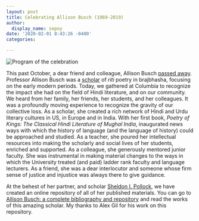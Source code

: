 ```yaml
---
layout: post
title: Celebrating Allison Busch (1969-2019)
author:
  display_name: sepoy
date: '2020-02-01 8:43:26 -0400'
categories:

---
```


![Program of the celebration]({{site.baseurl}}/img/uploads/2020/Busch2020.jpeg)

This past October, a dear friend and colleague, Allison Busch [passed away](https://mesaas.columbia.edu/to-friends-and-colleagues-of-professor-allison-busch/). Professor Allison Busch was a [scholar](https://thewire.in/culture/allison-busch-tribute-brajbhasha) of *riti* poetry in brajbhasha, focusing on the early modern periods. Today, we gathered at Columbia to recognize the impact she had on the field of Hindi literature, and on our community. We heard from her family, her friends, her students, and her colleagues. It was a profoundly moving experience to recognize the gravity of our collective loss. As a scholar, she created a rich network of Hindi and Urdu literary cultures in US, in Europe and in India. With her first book, *Poetry of Kings: The Classical Hindi Literature of Mughal India,* inaugurated news ways with which the history of language (and the language of history) could be approached and studied. As a teacher, she poured her intellectual resources into making the scholarly and social lives of her students, enriched and supported. As a colleague, she generously mentored junior faculty. She was instrumental in making material changes to the ways in which the University treated (and paid) ladder rank faculty and language lecturers. As a friend, she was a dear interlocutor and someone whose firm sense of justice and injustice was always there to give guidance.

At the behest of her partner, and scholar [Sheldon I. Pollock](http://www.sheldonpollock.com), we have created an online repository of all of her published materials. You can go to [Allison Busch: a complete bibliography and repository](https://allison-busch.github.io/) and read the works of this amazing scholar. My thanks to Alex Gil for his work on this repository.
